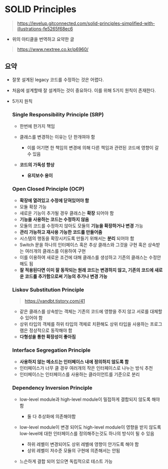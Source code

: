 # SOLID Principles

> https://levelup.gitconnected.com/solid-principles-simplified-with-illustrations-fe5265f68ec6

- 위의 아티클을 번역하고 요약한 글

> https://www.nextree.co.kr/p6960/

## 요약

- 잘못 설계된 legacy 코드를 수정하는 것은 어렵다.

- 처음에 설계할때 잘 설계하는 것이 중요하다. 이를 위해 5가지 원칙이 존재한다.

- 5가지 원칙

  ### Single Responsibility Principle (SRP)

  - 한번에 한가지 책임

  - 클래스를 변경하는 이유는 단 한개여야 함
    - 이를 어기면 한 책임의 변경에 의해 다른 책임과 관련된 코드에 영향이 갈 수 있음
  - **코드의 가독성 향상**
    - **유지보수 용이**

  ### Open Closed Principle (OCP)

  - **확장에 열려있고 수정에 닫혀있어야 함**
  - 모듈 확장 가능
  - 새로운 기능이 추가될 경우 클래스는 **확장** 되어야 함
  - **기능을 사용하는 코드는 수정하지 않음**
  - 모듈의 코드를 수정하지 않아도 모듈의 **기능을 확장하거나 변경** 가능
  - **관리 가능하고 재사용 가능한 코드를 만들어줌**
  - 시스템의 행동을 확장시키도록 만들기 위해서는 **분리** 되어야 함
  - Switch 문을 하나의 인터페이스 혹은 추상 클래스와 그것을 구현 혹은 상속받는 여러개의 클래스를 이용하여 구현
  - 이를 이용하여 새로운 조건에 대해 클래스를 생성하고 기존의 클래스는 수정안해도 됨
  - **잘 적용된다면 이미 잘 동작되는 원래 코드는 변경하지 않고, 기존의 코드에 새로운 코드를 추가함으로써 기능의 추가나 변경 가능**

  ### Liskov Substitution Principle

  > https://vandbt.tistory.com/41

  - 같은 클래스를 상속받는 객체는 기존의 코드에 영향을 주지 않고 서로를 대체할 수 있어야 함
  - 상위 타입의 객체를 하위 타입의 객체로 치환해도 상위 타입을 사용하는 프로그램은 정상적으로 동작해야 함
  - **다형성을 통한 확장성이 좋아짐**

  ### Interface Segregation Principle

  - **사용하지 않는 메소드는 인터페이스 내에 정의하지 않도록 함**
  - 인터페이스가 너무 클 경우 여러개의 작은 인터페이스로 나누는 방식 추천
  - 인터페이스는 인터페이스를 사용하는 클라이언트를 기준으로 분리

  ### Dependency Inversion Principle

  - low-level module과 high-level module이 밀접하게 결합되지 않도록 해야 함

    - 둘 다 추상화에 의존해야함

  - low-level module이 변경 되어도 high-level module이 영향을 받지 않도록 low-level에 대한 인터페이스를 정의해주는것도 하나의 방식이 될 수 있음

    - 하위 레벨이 변경되어도 상위 레벨에 영향이 안가도록 해야 함
    - 상위 레벨이 저수준 모듈의 구현에 의존해서는 안됨

  - 느슨하게 결합 되어 있으면 독립적으로 테스트 가능

    

